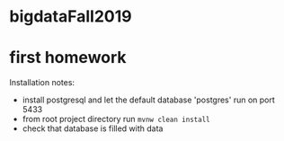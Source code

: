 # bigdataFall2019
# first homework

Installation notes: 
- install postgresql and let the default database 'postgres' run on port 5433
- from root project directory run `mvnw clean install`
- check that database is filled with data